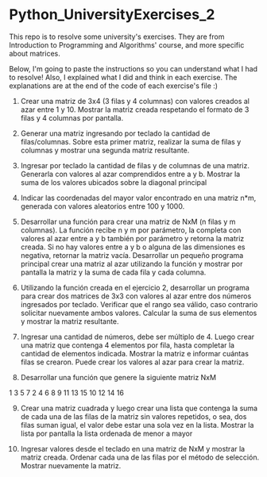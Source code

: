 # Python_UniversityExercises_2

This repo is to resolve some university's exercises. They are from Introduction to Programming and Algorithms' course, and more specific about matrices.

Below, I'm going to paste the instructions so you can understand what I had to resolve! Also, I explained what I did and think in each exercise. The explanations are at the end of the code of each exercise's file :)

1) Crear una matriz de 3x4 (3 filas y 4 columnas) con valores creados al azar entre 1 y 10. Mostrar la matriz creada respetando el formato de 3 filas y 4 columnas por pantalla.

2) Generar una matriz ingresando por teclado la cantidad de filas/columnas. Sobre esta primer matriz, realizar la suma de filas y columnas y mostrar una segunda matriz resultante.

3) Ingresar por teclado la cantidad de filas y de columnas de una matriz. Generarla con valores al azar comprendidos entre a y b. Mostrar la suma de los valores ubicados sobre la diagonal principal

4) Indicar las coordenadas del mayor valor encontrado en una matriz n*m, generada con valores aleatorios entre 100 y 1000.

5) Desarrollar una función para crear una matriz de NxM (n filas y m columnas). La función recibe n y m por parámetro, la completa con valores al azar entre a y b también por parámetro y retorna la matriz creada. Si no hay valores entre a y b o alguna de las dimensiones es negativa, retornar la matriz vacía. Desarrollar un pequeño programa principal crear una matriz al azar utilizando la función y mostrar por pantalla la matriz y la suma de cada fila y cada columna.

6) Utilizando la función creada en el ejercicio 2, desarrollar un programa para crear dos matrices de 3x3 con valores al azar entre dos números ingresados por teclado. Verificar que el rango sea válido, caso contrario solicitar nuevamente ambos valores. Calcular la suma de sus elementos y mostrar la matriz resultante.

7) Ingresar una cantidad de números, debe ser múltiplo de 4. Luego crear una matriz que contenga 4 elementos por fila, hasta completar la cantidad de elementos indicada. Mostrar la matriz e informar cuántas filas se crearon. Puede crear los valores al azar para crear la matriz.

8) Desarrollar una función que genere la siguiente matriz NxM

  1    3    5    7
  2    4    6    8
  9    11   13   15
  10   12   14   16

9) Crear una matriz cuadrada y luego crear una lista que contenga la suma de cada una de las filas de la matriz sin valores repetidos, o sea, dos filas suman igual, el valor debe estar una sola vez en la lista. Mostrar la lista por pantalla la lista ordenada de menor a mayor

10) Ingresar valores desde el teclado en una matriz de NxM y mostrar la matriz creada. Ordenar cada una de las filas por el método de selección. Mostrar nuevamente la matriz.